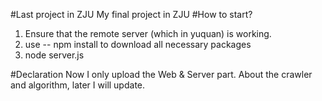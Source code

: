 #Last project in ZJU
My final project in ZJU
#How to start?
1. Ensure that the remote server (which in yuquan) is working.
2. use -- npm install to download all necessary packages
3. node server.js 

#Declaration
Now I only upload the Web & Server part. About the crawler and algorithm, later I will update.



